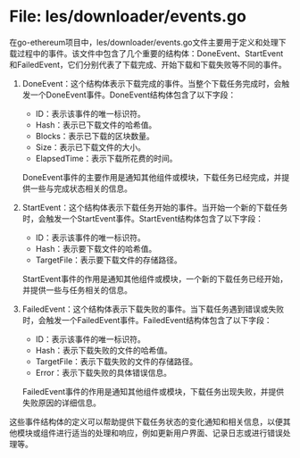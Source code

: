 # File: les/downloader/events.go

在go-ethereum项目中，les/downloader/events.go文件主要用于定义和处理下载过程中的事件。该文件中包含了几个重要的结构体：DoneEvent、StartEvent和FailedEvent，它们分别代表了下载完成、开始下载和下载失败等不同的事件。

1. DoneEvent：这个结构体表示下载完成的事件。当整个下载任务完成时，会触发一个DoneEvent事件。DoneEvent结构体包含了以下字段：
   - ID：表示该事件的唯一标识符。
   - Hash：表示已下载文件的哈希值。
   - Blocks：表示已下载的区块数量。
   - Size：表示已下载文件的大小。
   - ElapsedTime：表示下载所花费的时间。

   DoneEvent事件的主要作用是通知其他组件或模块，下载任务已经完成，并提供一些与完成状态相关的信息。

2. StartEvent：这个结构体表示下载任务开始的事件。当开始一个新的下载任务时，会触发一个StartEvent事件。StartEvent结构体包含了以下字段：
   - ID：表示该事件的唯一标识符。
   - Hash：表示要下载文件的哈希值。
   - TargetFile：表示要下载文件的存储路径。

   StartEvent事件的作用是通知其他组件或模块，一个新的下载任务已经开始，并提供一些与任务相关的信息。

3. FailedEvent：这个结构体表示下载失败的事件。当下载任务遇到错误或失败时，会触发一个FailedEvent事件。FailedEvent结构体包含了以下字段：
   - ID：表示该事件的唯一标识符。
   - Hash：表示下载失败的文件的哈希值。
   - TargetFile：表示下载失败的文件的存储路径。
   - Error：表示下载失败的具体错误信息。

   FailedEvent事件的作用是通知其他组件或模块，下载任务出现失败，并提供失败原因的详细信息。

这些事件结构体的定义可以帮助提供下载任务状态的变化通知和相关信息，以便其他模块或组件进行适当的处理和响应，例如更新用户界面、记录日志或进行错误处理等。

